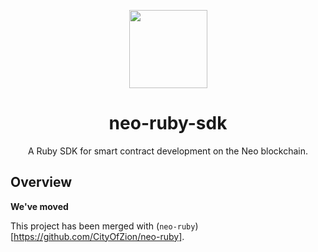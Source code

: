 <p align="center">
  <img
    src="http://res.cloudinary.com/vidsy/image/upload/v1503160820/CoZ_Icon_DARKBLUE_200x178px_oq0gxm.png"
    width="125px;">
</p>

<h1 align="center">neo-ruby-sdk</h1>

<p align="center">
  A Ruby SDK for smart contract development on the Neo blockchain.
</p>

## Overview

**We've moved**

This project has been merged with (`neo-ruby`)[https://github.com/CityOfZion/neo-ruby].
